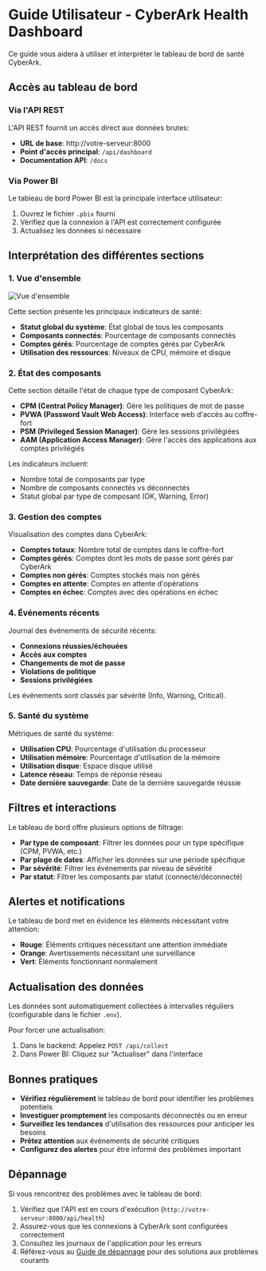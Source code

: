 # Guide Utilisateur - CyberArk Health Dashboard

Ce guide vous aidera à utiliser et interpréter le tableau de bord de santé CyberArk.

## Accès au tableau de bord

### Via l'API REST

L'API REST fournit un accès direct aux données brutes:

- **URL de base**: http://votre-serveur:8000
- **Point d'accès principal**: `/api/dashboard`
- **Documentation API**: `/docs`

### Via Power BI

Le tableau de bord Power BI est la principale interface utilisateur:

1. Ouvrez le fichier `.pbix` fourni
2. Vérifiez que la connexion à l'API est correctement configurée
3. Actualisez les données si nécessaire

## Interprétation des différentes sections

### 1. Vue d'ensemble

![Vue d'ensemble](../powerbi/assets/overview_section.png)

Cette section présente les principaux indicateurs de santé:

- **Statut global du système**: État global de tous les composants
- **Composants connectés**: Pourcentage de composants connectés
- **Comptes gérés**: Pourcentage de comptes gérés par CyberArk
- **Utilisation des ressources**: Niveaux de CPU, mémoire et disque

### 2. État des composants

Cette section détaille l'état de chaque type de composant CyberArk:

- **CPM (Central Policy Manager)**: Gère les politiques de mot de passe
- **PVWA (Password Vault Web Access)**: Interface web d'accès au coffre-fort
- **PSM (Privileged Session Manager)**: Gère les sessions privilégiées
- **AAM (Application Access Manager)**: Gère l'accès des applications aux comptes privilégiés

Les indicateurs incluent:
- Nombre total de composants par type
- Nombre de composants connectés vs déconnectés
- Statut global par type de composant (OK, Warning, Error)

### 3. Gestion des comptes

Visualisation des comptes dans CyberArk:

- **Comptes totaux**: Nombre total de comptes dans le coffre-fort
- **Comptes gérés**: Comptes dont les mots de passe sont gérés par CyberArk
- **Comptes non gérés**: Comptes stockés mais non gérés
- **Comptes en attente**: Comptes en attente d'opérations
- **Comptes en échec**: Comptes avec des opérations en échec

### 4. Événements récents

Journal des événements de sécurité récents:

- **Connexions réussies/échouées**
- **Accès aux comptes**
- **Changements de mot de passe**
- **Violations de politique**
- **Sessions privilégiées**

Les événements sont classés par sévérité (Info, Warning, Critical).

### 5. Santé du système

Métriques de santé du système:

- **Utilisation CPU**: Pourcentage d'utilisation du processeur
- **Utilisation mémoire**: Pourcentage d'utilisation de la mémoire
- **Utilisation disque**: Espace disque utilisé
- **Latence réseau**: Temps de réponse réseau
- **Date dernière sauvegarde**: Date de la dernière sauvegarde réussie

## Filtres et interactions

Le tableau de bord offre plusieurs options de filtrage:

- **Par type de composant**: Filtrer les données pour un type spécifique (CPM, PVWA, etc.)
- **Par plage de dates**: Afficher les données sur une période spécifique
- **Par sévérité**: Filtrer les événements par niveau de sévérité
- **Par statut**: Filtrer les composants par statut (connecté/déconnecté)

## Alertes et notifications

Le tableau de bord met en évidence les éléments nécessitant votre attention:

- **Rouge**: Éléments critiques nécessitant une attention immédiate
- **Orange**: Avertissements nécessitant une surveillance
- **Vert**: Éléments fonctionnant normalement

## Actualisation des données

Les données sont automatiquement collectées à intervalles réguliers (configurable dans le fichier `.env`).

Pour forcer une actualisation:

1. Dans le backend: Appelez `POST /api/collect`
2. Dans Power BI: Cliquez sur "Actualiser" dans l'interface

## Bonnes pratiques

- **Vérifiez régulièrement** le tableau de bord pour identifier les problèmes potentiels
- **Investiguer promptement** les composants déconnectés ou en erreur
- **Surveillez les tendances** d'utilisation des ressources pour anticiper les besoins
- **Prêtez attention** aux événements de sécurité critiques
- **Configurez des alertes** pour être informé des problèmes important

## Dépannage

Si vous rencontrez des problèmes avec le tableau de bord:

1. Vérifiez que l'API est en cours d'exécution (`http://votre-serveur:8000/api/health`)
2. Assurez-vous que les connexions à CyberArk sont configurées correctement
3. Consultez les journaux de l'application pour les erreurs
4. Référez-vous au [Guide de dépannage](Troubleshooting.md) pour des solutions aux problèmes courants